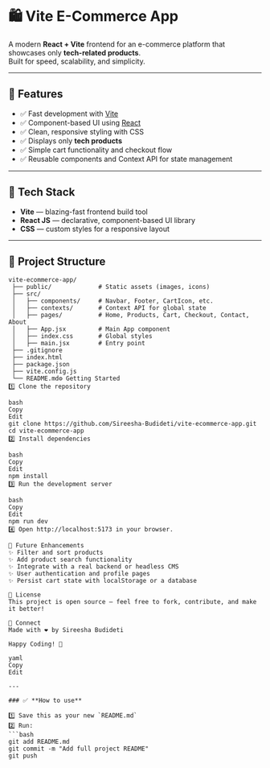 # 🛍️ Vite E-Commerce App

A modern **React + Vite** frontend for an e-commerce platform that showcases only **tech-related products**.  
Built for speed, scalability, and simplicity.

---

## 🚀 Features

- ✅ Fast development with [Vite](https://vitejs.dev/)
- ✅ Component-based UI using [React](https://reactjs.org/)
- ✅ Clean, responsive styling with CSS
- ✅ Displays only **tech products**
- ✅ Simple cart functionality and checkout flow
- ✅ Reusable components and Context API for state management

---

## 🧩 Tech Stack

- **Vite** — blazing-fast frontend build tool
- **React JS** — declarative, component-based UI library
- **CSS** — custom styles for a responsive layout

---

## 📂 Project Structure

```plaintext
vite-ecommerce-app/
 ├── public/             # Static assets (images, icons)
 ├── src/
 │   ├── components/     # Navbar, Footer, CartIcon, etc.
 │   ├── contexts/       # Context API for global state
 │   ├── pages/          # Home, Products, Cart, Checkout, Contact, About
 │   ├── App.jsx         # Main App component
 │   ├── index.css       # Global styles
 │   ├── main.jsx        # Entry point
 ├── .gitignore
 ├── index.html
 ├── package.json
 ├── vite.config.js
 └── README.md⚙️ Getting Started
1️⃣ Clone the repository

bash
Copy
Edit
git clone https://github.com/Sireesha-Budideti/vite-ecommerce-app.git
cd vite-ecommerce-app
2️⃣ Install dependencies

bash
Copy
Edit
npm install
3️⃣ Run the development server

bash
Copy
Edit
npm run dev
4️⃣ Open http://localhost:5173 in your browser.

🔮 Future Enhancements
✨ Filter and sort products
✨ Add product search functionality
✨ Integrate with a real backend or headless CMS
✨ User authentication and profile pages
✨ Persist cart state with localStorage or a database

📝 License
This project is open source — feel free to fork, contribute, and make it better!

🌟 Connect
Made with ❤️ by Sireesha Budideti

Happy Coding! 🚀

yaml
Copy
Edit

---

### ✅ **How to use**

1️⃣ Save this as your new `README.md`  
2️⃣ Run:
```bash
git add README.md
git commit -m "Add full project README"
git push
